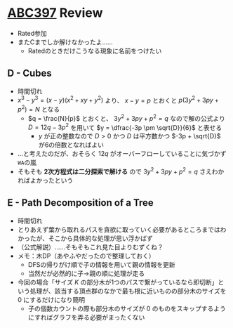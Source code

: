 # [ABC397](https://atcoder.jp/contests/abc397) Review
- Rated参加
- またCまでしか解けなかったよ……
  - Ratedのときだけこうなる現象に名前をつけたい

## D - Cubes
- 時間切れ
- $x^3 - y^3 = (x-y)(x^2+xy+y^2)$ より、 $x-y=p$ とおくと $p(3y^2+3py+p^2) = N$ となる
  - $q = \frac{N}{p}$ とおくと、 $3y^2+3py+p^2 = q$ なので解の公式より $D = 12q - 3p^2$ を用いて $y = \dfrac{-3p \pm \sqrt{D}}{6}$ と表せる
    - $y$ が正の整数なので $D > 0$ かつ $D$ は平方数かつ $-3p + \sqrt{D}$ が6の倍数となればよい
- …と考えたのだが、おそらく $12q$ がオーバーフローしていることに気づかず`WA`の嵐
- そもそも **2次方程式は二分探索で解ける** ので $3y^2+3py+p^2 = q$ さえわかればよかったという

## E - Path Decomposition of a Tree
- 時間切れ
- とりあえず葉から取れるパスを貪欲に取っていく必要があるところまではわかったが、そこから具体的な処理が思い浮かばず
- （公式解説）……そもそもこれ見た目よりむずくね？
- メモ：木DP（あやふやだったので整理しておく）
  - DFSの帰りがけ順で子の情報を用いて親の情報を更新
  - 当然だが必然的に子→親の順に処理が走る
- 今回の場合「サイズ $K$ の部分木が1つのパスで繋がっているなら即切断」という処理が、該当する頂点群のなかで最も根に近いものの部分木のサイズを $0$ にするだけになり簡明
  - 子の個数カウントの際も部分木のサイズが $0$ のものをスキップするようにすればグラフを弄る必要がまったくない

